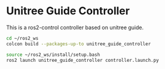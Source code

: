 # Unitree Guide Controller

This is a ros2-control controller based on unitree guide.

```bash
cd ~/ros2_ws
colcon build --packages-up-to unitree_guide_controller
```

```bash
source ~/ros2_ws/install/setup.bash
ros2 launch unitree_guide_controller controller.launch.py
```